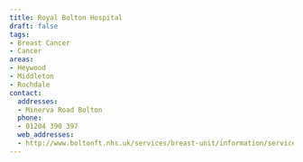 ```yaml
---
title: Royal Bolton Hospital
draft: false
tags:
- Breast Cancer
- Cancer
areas:
- Heywood
- Middleton
- Rochdale
contact:
  addresses:
  - Minerva Road Bolton
  phone:
  - 01204 390 397
  web_addresses:
  - http://www.boltonft.nhs.uk/services/breast-unit/information/services-offered/breast-screening/
---
```


